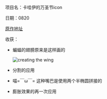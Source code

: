项目名：卡哇伊的万圣节icon

日期：0820

[原作地址](https://design.tutsplus.com/tutorials/how-to-create-kawaii-halloween-icons-in-adobe-illustrator--cms-27307?_ga=2.21134523.10950460.1503120405-500533575.1502885392)

收获：

- 蝙蝠的翅膀原来是这样画的

  ![creating the wing](https://cms-assets.tutsplus.com/uploads/users/127/posts/27307/image/4_4.png)

- 分割的应用

- 喵=￣ω￣= 这种嘴巴是使用两个半椭圆拼接的

- 膨胀效果的再一次应用

